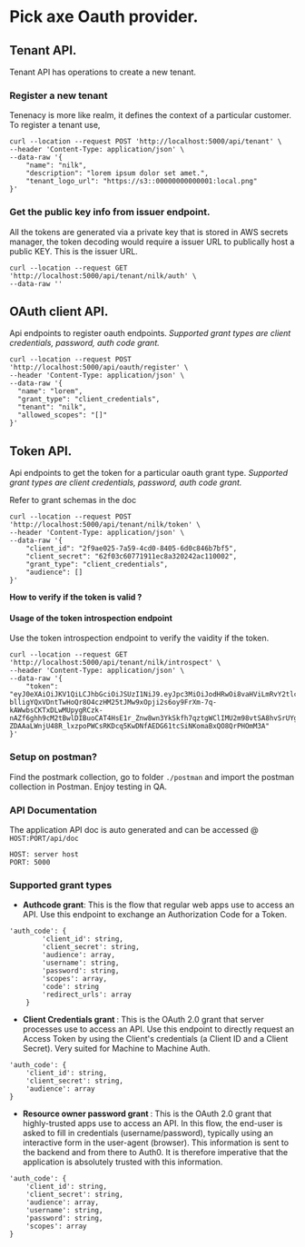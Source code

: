 # Pick axe Oauth provider.

## Tenant API.
Tenant API has operations to create a new tenant.

### Register a new tenant
Tenenacy is more like realm, it defines the context of a particular customer.
To register a tenant use,

```
curl --location --request POST 'http://localhost:5000/api/tenant' \
--header 'Content-Type: application/json' \
--data-raw '{
    "name": "nilk",
    "description": "lorem ipsum dolor set amet.",
    "tenant_logo_url": "https://s3::00000000000001:local.png"
}'
```


### Get the public key info from issuer endpoint.
All the tokens are generated via a private key that is stored in AWS secrets manager, the token
decoding would require a issuer URL to publically host a public KEY.
This is the issuer URL.

```
curl --location --request GET 'http://localhost:5000/api/tenant/nilk/auth' \
--data-raw ''
```

## OAuth client API.
Api endpoints to register oauth endpoints.
<i>Supported grant types are client credentials, password, auth code grant.</i>

```
curl --location --request POST 'http://localhost:5000/api/oauth/register' \
--header 'Content-Type: application/json' \
--data-raw '{
  "name": "lorem",
  "grant_type": "client_credentials",
  "tenant": "nilk",
  "allowed_scopes": "[]"
}'
```

## Token API.
Api endpoints to get the token for a particular oauth grant type.
<i>Supported grant types are client credentials, password, auth code grant.</i>

Refer to grant schemas in the doc

```
curl --location --request POST 'http://localhost:5000/api/tenant/nilk/token' \
--header 'Content-Type: application/json' \
--data-raw '{
    "client_id": "2f9ae025-7a59-4cd0-8405-6d0c846b7bf5",
    "client_secret": "62f03c60771911ec8a320242ac110002",
    "grant_type": "client_credentials",
    "audience": []
}'
```

<b>How to verify if the token is valid ?</b>

#### Usage of the token introspection endpoint
Use the token introspection endpoint to verify the vaidity if the token.
```
curl --location --request GET 'http://localhost:5000/api/tenant/nilk/introspect' \
--header 'Content-Type: application/json' \
--data-raw '{
    "token": "eyJ0eXAiOiJKV1QiLCJhbGciOiJSUzI1NiJ9.eyJpc3MiOiJodHRwOi8vaHViLmRvY2tlci5pbnRlcm5hbDo1MDAwL2FwaS90ZW5hbnQvbmlsay9hdXRoIiwiZXhwIjoxNjQyMzc2MDk5LjY0NTM0NywibmJmIjoxNjQyMzcyNTA5LjY0NTM1NywiaWF0IjoxNjQyMzcyNTA5LjY0NTM2MzgsImp0aSI6MTY0MjM3MjQ5OS42NDUzNjk1LCJhdWQiOltdfQ.Qv9fIQdTeoP0x5OqHs8RqC-blligYQxVDntTwHoQr8O4czHM25tJMw9xOpji2s6oy9FrXm-7q-kAWwbsCKTxDLwMUpygRCzk-nAZf6ghh9cM2tBwlDIBuoCAT4HsE1r_Znw8wn3YkSkfh7qztgWClIMU2m98vtSA8hvSrUYggtPxSyXIYzJ1a2Jo3GHFbIwHSooY0HCTfaRRLLSPoFfO_z2wGteBrezk56q1ub2sdU4LqTwBR9pmgLttfT8tMsuXA5JXk2SbnZ76zenSU9UxJ-ZDAAaLWnjU48R_lxzpoPWCsRKDcq5KwDNfAEDG61tcSiNKomaBxQO8QrPHOmM3A"
}'
```

### Setup on postman?
Find the postmark collection, go to folder `./postman` and import the postman collection in Postman.
Enjoy testing in QA.


### API Documentation
The application API doc is auto generated and can be accessed @ 
`HOST:PORT/api/doc`
```
HOST: server host
PORT: 5000
```

### Supported grant types

- <b>Authcode grant</b>: 
This is the flow that regular web apps use to access an API. Use this endpoint to exchange an Authorization Code for a Token.
```
'auth_code': {
        'client_id': string,
        'client_secret': string,
        'audience': array,
        'username': string,
        'password': string,
        'scopes': array,
        'code': string
        'redirect_urls': array
    }
```

- <b>Client Credentials grant </b>:
This is the OAuth 2.0 grant that server processes use to access an API. Use this endpoint to directly request an Access Token by using the Client's credentials (a Client ID and a Client Secret). Very suited for Machine to Machine Auth.
```
'auth_code': {
    'client_id': string,
    'client_secret': string,
    'audience': array
}
```

- <b>Resource owner password grant </b>:
This is the OAuth 2.0 grant that highly-trusted apps use to access an API. In this flow, the end-user is asked to fill in credentials (username/password), typically using an interactive form in the user-agent (browser). This information is sent to the backend and from there to Auth0. It is therefore imperative that the application is absolutely trusted with this information.
```
'auth_code': {
    'client_id': string,
    'client_secret': string,
    'audience': array,
    'username': string,
    'password': string,
    'scopes': array
}
```

